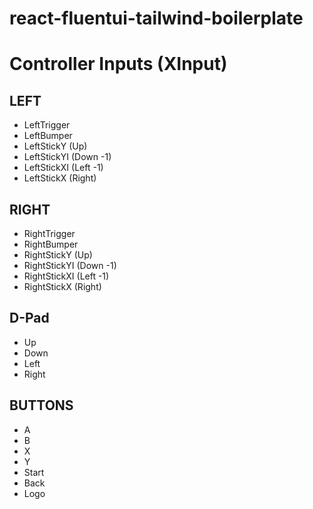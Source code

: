 # react-fluentui-tailwind-boilerplate

# Controller Inputs (XInput)

## LEFT

- LeftTrigger
- LeftBumper
- LeftStickY (Up)
- LeftStickYI (Down -1)
- LeftStickXI (Left -1)
- LeftStickX (Right)

## RIGHT

- RightTrigger
- RightBumper
- RightStickY (Up)
- RightStickYI (Down -1)
- RightStickXI (Left -1)
- RightStickX (Right)

## D-Pad

- Up
- Down
- Left
- Right

## BUTTONS

- A
- B
- X
- Y
- Start
- Back
- Logo
